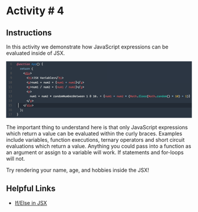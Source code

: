 # Activity # 4

## Instructions

In this activity we demonstrate how JavaScript expressions can be evaluated inside of JSX.

![JSX Vars](../../md-images/03-JSX-Var.png)

The important thing to understand here is that only JavaScript expressions which return a value can be evaluated within the curly braces. Examples include variables, function executions, ternary operators and short circuit evaluations which return a value. Anything you could pass into a function as an argument or assign to a variable will work. If statements and for-loops will not.

Try rendering your name, age, and hobbies inside the JSX!

## Helpful Links

* [If/Else in JSX](http://reactjs.cn/react/tips/if-else-in-JSX.html)
